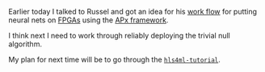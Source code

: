 Earlier today I talked to Russel and got an idea for his [work flow](/FPGA_deployment/Russell_workflow.md) for putting neural nets on [FPGAs](knowledge_base/FPGAs.md) using the [APx framework](/knowledge_base/APx).

I think next I need to work through reliably deploying the trivial null algorithm.

My plan for next time will be to go through the [`hls4ml-tutorial`](https://github.com/fastmachinelearning/hls4ml-tutorial).
